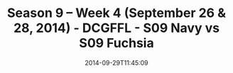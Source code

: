 ---
title: Season 9 – Week 4 (September 26 & 28, 2014) - DCGFFL - S09 Navy vs S09 Fuchsia
teams-score:
- team: _teams/s09-navy-rear-admirals.md
  score:
- team: _teams/s09-fuchsia.md
  score: 25
mvp: Dameron Rendell (Navy), Justin Mezetin (Fuchsia)
game-ball: N/A
season: 9
week: 4
date: '2014-09-29T11:45:09'
pageid: season-9-week-4-4463-vs-4456
---